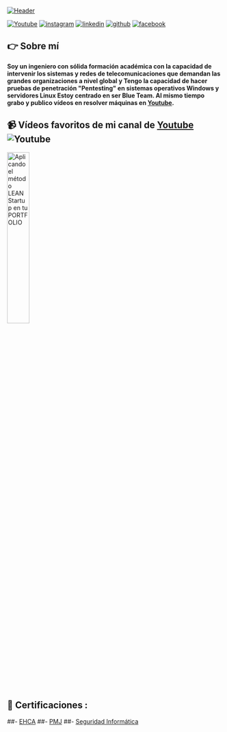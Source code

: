 [![Header](https://i.ibb.co/XC69V7y/Portafolio-Git-Hub.jpg "Header")](https://www.canva.com/design/DAFz7fGbc90/WU7TDvquz5kl7s4BIiJMog/view?utm_content=DAFz7fGbc90&utm_campaign=designshare&utm_medium=link&utm_source=editor)


[![Youtube](https://img.shields.io/static/v1?label=&message=youtube&color=FF0000&logo=youtube&logoColor=white&style=for-the-badge)](https://www.youtube.com/channel/UCe_bOHY9exo_enRp8_amdOA)
[![instagram](https://img.shields.io/static/v1?label=&message=instagram&color=5B51D8&logo=instagram&logoColor=white&style=for-the-badge)](https://www.instagram.com/cmonza/)
[![linkedin](https://img.shields.io/static/v1?label=&message=linkedin&color=0e76a8&logo=linkedin&logoColor=white&style=for-the-badge)](https://www.linkedin.com/in/carlmonsalve/)
[![github](https://img.shields.io/static/v1?label=&message=github&color=171515&logo=github&logoColor=white&style=for-the-badge)](https://github.com/HackWithCAM)
[![facebook](https://img.shields.io/badge/Facebook-Connect-brightgreen?style=for-the-badge&labelColor=black&logo=facebook)](https://www.facebook.com/carlosandres.monsalvenaranjo)



## 👉 Sobre mí
**Soy un ingeniero con sólida formación académica con la capacidad de intervenir los sistemas y redes de telecomunicaciones que demandan las grandes organizaciones a nivel global y Tengo la capacidad de hacer pruebas de penetración "Pentesting" en sistemas operativos Windows y servidores Linux Estoy centrado en ser Blue Team. Al mismo tiempo grabo y publico vídeos en resolver máquinas en [Youtube](https://www.youtube.com/channel/UCe_bOHY9exo_enRp8_amdOA).**


## 📹 Vídeos favoritos de mi canal de [Youtube](https://www.youtube.com/channel/UCe_bOHY9exo_enRp8_amdOA) ![Youtube](https://img.shields.io/youtube/channel/subscribers/UC3iVwWjDFlcMW4NPVfS3-NA)
<a href='https://www.youtube.com/watch?v=j6RZqCe4hTs' title="Aplicando el método LEAN Startup en tu PORTFOLIO - ver en Youtube" target='_blank'>
  <img width='32%'  src='https://i3.ytimg.com/vi/j6RZqCe4hTs/maxresdefault.jpg' alt='Aplicando el método LEAN Startup en tu PORTFOLIO' />
</a>


## 📝 Certificaciones :
##- [EHCA](https://media.licdn.com/dms/image/D4D22AQF7fP0IN_hqJw/feedshare-shrink_800/0/1699412935854?e=1703116800&v=beta&t=byigpmudoTIvFp4h_blN3wji4y6UikiC8WzmzIsmgZ8)
##- [PMJ](https://app.kajabi.com/certificates/737e47a6)
##- [Seguridad Informática](https://i.ibb.co/dK92QRG/Certificado-Internacional-en-Ciberseguridad.png)
